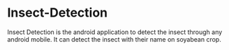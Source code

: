 # Insect-Detection
Insect Detection is the android application to detect the insect through any android mobile. It can detect the insect with their name on soyabean crop.
